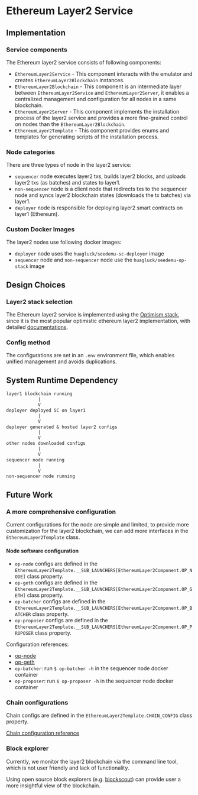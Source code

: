 # Ethereum Layer2 Service

## Implementation

### Service components

The Ethereum layer2 service consists of following components:

- `EthereumLayer2Service` - This component interacts with the emulator and creates `EthereumLayer2Blockchain` instances.
- `EthereumLayer2Blockchain` - This component is an intermediate layer between `EthereumLayer2Service` and `EthereumLayer2Server`, it enables a centralized management and configuration for all nodes in a same blockchain.
- `EthereumLayer2Server` - This component implements the installation process of the layer2 service and provides a more fine-grained control on nodes than the `EthereumLayer2Blockchain`.
- `EthereumLayer2Template` - This component provides enums and templates for generating scripts of the installation process.

### Node categories

There are three types of node in the layer2 service:

- `sequencer` node executes layer2 txs, builds layer2 blocks, and uploads layer2 txs (as batches) and states to layer1.
- `non-sequencer` node is a client node that redirects txs to the sequencer node and syncs layer2 blockchain states (downloads the tx batches) via layer1.
- `deployer` node is responsible for deploying layer2 smart contracts on layer1 (Ethereum).

### Custom Docker Images

The layer2 nodes use following docker images:

- `deployer` node uses the `huagluck/seedemu-sc-deployer` image
- `sequencer` node and `non-sequencer` node use the `huagluck/seedemu-op-stack` image

## Design Choices

### Layer2 stack selection

The Ethereum layer2 service is implemented using the [Optimism stack](https://docs.optimism.io/), since it is the most popular optimistic ethereum layer2 implementation, with detailed [documentations](https://specs.optimism.io/).

### Config method

The configurations are set in an `.env` environment file, which enables unified management and avoids duplications.

## System Runtime Dependency

```txt
layer1 blockchain running
            |
            V
deployer deployed SC on layer1
            |
            V
deployer generated & hosted layer2 configs
            |
            V
other nodes downloaded configs
            |
            V
sequencer node running
            |
            V
non-sequencer node running
```

## Future Work

### A more comprehensive configuration

Current configurations for the node are simple and limited, to provide more customization for the layer2 blockchain, we can add more interfaces in the `EthereumLayer2Template` class.

#### Node software configuration

- `op-node` configs are defined in the `EthereumLayer2Template.__SUB_LAUNCHERS[EthereumLayer2Component.OP_NODE]` class property.
- `op-geth` configs are defined in the `EthereumLayer2Template.__SUB_LAUNCHERS[EthereumLayer2Component.OP_GETH]` class property.
- `op-batcher` configs are defined in the `EthereumLayer2Template.__SUB_LAUNCHERS[EthereumLayer2Component.OP_BATCHER` class property.
- `op-proposer` configs are defined in the `EthereumLayer2Template.__SUB_LAUNCHERS[EthereumLayer2Component.OP_PROPOSER` class property.

Configuration references:

- [op-node](https://docs.optimism.io/builders/node-operators/management/configuration#op-node)
- [op-geth](https://docs.optimism.io/builders/node-operators/management/configuration#op-geth)
- `op-batcher`: run `$ op-batcher -h` in the sequencer node docker container
- `op-proposer`: run `$ op-proposer -h` in the sequencer node docker container

### Chain configurations

Chain configs are defined in the `EthereumLayer2Template.CHAIN_CONFIG` class property.

[Chain configuration reference](https://docs.optimism.io/builders/chain-operators/management/configuration)

### Block explorer

Currently, we monitor the layer2 blockchain via the command line tool, which is not user friendly and lack of functionality.

Using open source block explorers (e.g. [blockscout](https://github.com/blockscout/blockscout)) can provide user a more insightful view of the blockchain.

